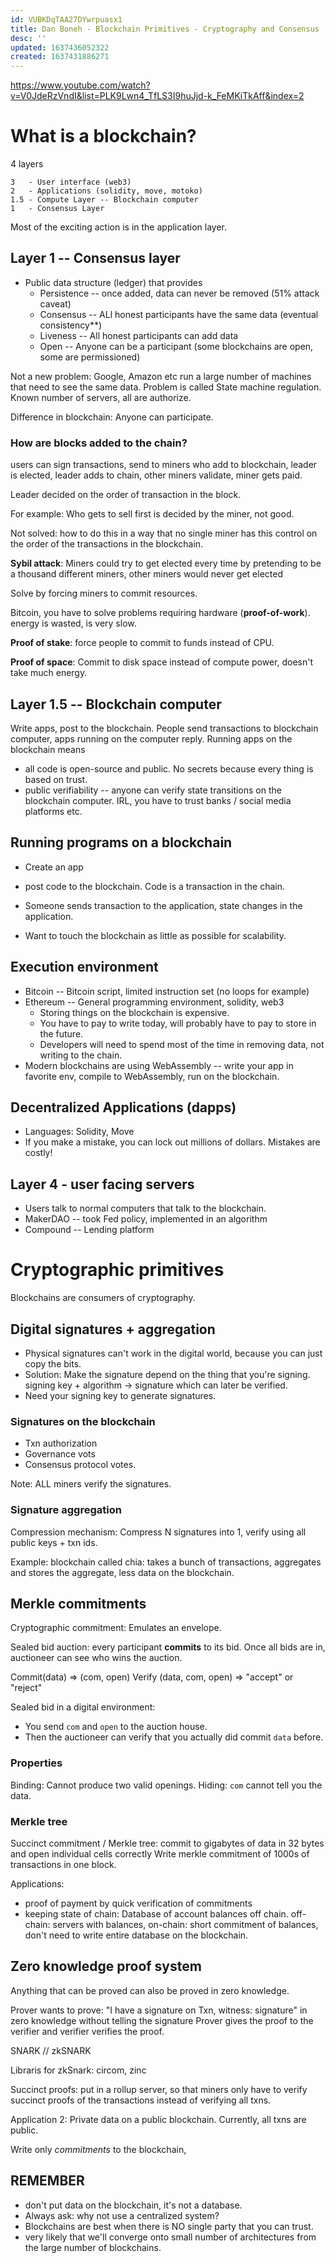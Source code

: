 ```yaml
---
id: VUBKDqTAA27DYwrpuasx1
title: Dan Boneh - Blockchain Primitives - Cryptography and Consensus
desc: ''
updated: 1637436052322
created: 1637431886271
---
```


https://www.youtube.com/watch?v=V0JdeRzVndI&list=PLK9Lwn4_TfLS3I9huJjd-k_FeMKiTkAff&index=2


# What is a blockchain?

4 layers

```
3   - User interface (web3)
2   - Applications (solidity, move, motoko)
1.5 - Compute Layer -- Blockchain computer
1   - Consensus Layer
```

Most of the exciting action is in the application layer.

## Layer 1 -- Consensus layer

* Public data structure (ledger) that provides
  * Persistence -- once added, data can never be removed (51% attack caveat)
  * Consensus -- ALl honest participants have the same data (eventual consistency**)
  * Liveness -- All honest participants can add data
  * Open -- Anyone can be a participant (some blockchains are open, some are permissioned)

Not a new problem: Google, Amazon etc run a large number of machines that need to see the same data. Problem is called State machine regulation.
Known number of servers, all are authorize.

Difference in blockchain: Anyone can participate.

### How are blocks added to the chain?


users can sign transactions, send to miners who add to blockchain, leader is elected, leader adds to chain, other miners validate, miner gets paid.

Leader decided on the order of transaction in the block.

For example: Who gets to sell first is decided by the miner, not good.

Not solved: how to do this in a way that no single miner has this control on the order of the transactions in the blockchain.

**Sybil attack**: Miners could try to get elected every time by pretending to be a thousand different miners, other miners would never get elected

Solve by forcing miners to commit resources.

Bitcoin, you have to solve problems requiring hardware (**proof-of-work**). energy is wasted, is very slow.

**Proof of stake**: force people to commit to funds instead of CPU.

**Proof of space**: Commit to disk space instead of compute power, doesn't take much energy.

## Layer 1.5 -- Blockchain computer

Write apps, post to the blockchain.
People send transactions to blockchain computer, apps running on the computer reply.
Running apps on the blockchain means
* all code is open-source and public. No secrets because every thing is based on trust.
* public verifiability -- anyone can verify state transitions on the blockchain computer. IRL, you have to trust banks / social media platforms etc.


## Running programs on a blockchain

* Create an app
* post code to the blockchain. Code is a transaction in the chain.
* Someone sends transaction to the application, state changes in the application.

* Want to touch the blockchain as little as possible for scalability.


## Execution environment
* Bitcoin -- Bitcoin script, limited instruction set (no loops for example)
* Ethereum -- General programming environment, solidity, web3
  * Storing things on the blockchain is expensive.
  * You have to pay to write today, will probably have to pay to store in the future.
  * Developers will need to spend most of the time in removing data, not writing to the chain.
* Modern blockchains are using WebAssembly -- write your app in favorite env, compile to WebAssembly, run on the blockchain.


## Decentralized Applications (dapps)
* Languages: Solidity, Move
* If you make a mistake, you can lock out millions of dollars. Mistakes are costly!

## Layer 4 - user facing servers

* Users talk to normal computers that talk to the blockchain.
* MakerDAO -- took Fed policy, implemented in an algorithm
* Compound -- Lending platform


# Cryptographic primitives

Blockchains are consumers of cryptography.

## Digital signatures + aggregation

* Physical signatures can't work in the digital world, because you can just copy the bits.
* Solution: Make the signature depend on the thing that you're signing. signing key + algorithm -> signature which can later be verified.
* Need your signing key to generate signatures.

### Signatures on the blockchain

* Txn authorization
* Governance vots
* Consensus protocol votes.

Note: ALL miners verify the signatures.

### Signature aggregation

Compression mechanism: Compress N signatures into 1, verify using all public keys + txn ids.

Example: blockchain called chia: takes a bunch of transactions, aggregates and stores the aggregate, less data on the blockchain.


## Merkle commitments

Cryptographic commitment: Emulates an envelope.

Sealed bid auction: every participant **commits** to its bid. Once all bids are in, auctioneer can see who wins the auction.

Commit(data) => (com, open)
Verify (data, com, open) => "accept" or "reject"

Sealed bid in a digital environment:
* You send `com` and `open` to the auction house.
* Then the auctioneer can verify that you actually did commit `data` before.


### Properties

Binding: Cannot produce two valid openings.
Hiding: `com` cannot tell you the data.

### Merkle tree

Succinct commitment / Merkle tree: commit to gigabytes of data in 32 bytes and open individual cells correctly
Write merkle commitment of 1000s of transactions in one block.

Applications:
* proof of payment by quick verification of commitments
* keeping state of chain: Database of account balances off chain. off-chain: servers with balances, on-chain: short commitment of balances, don't need to write entire database on the blockchain.


## Zero knowledge proof system

Anything that can be proved can also be proved in zero knowledge.


Prover wants to prove: "I have a signature on Txn, witness: signature" in zero knowledge without telling the signature
Prover gives the proof to the verifier and verifier verifies the proof.


SNARK // zkSNARK

Libraris for zkSnark: circom, zinc

Succinct proofs: put in a rollup server, so that miners only have to verify succinct proofs of the transactions instead of verifying all txns.

Application 2: Private data on a public blockchain. Currently, all txns are public.

Write only *commitments* to the blockchain,


## REMEMBER

* don't put data on the blockchain, it's not a database.
* Always ask: why not use a centralized system?
* Blockchains are best when there is NO single party that you can trust.
* very likely that we'll converge onto small number of architectures from the large number of blockchains.
